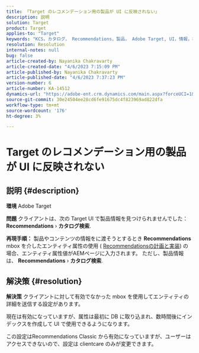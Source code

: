 ```yaml
---
title: 「Target のレコメンデーション用の製品が UI に反映されない」
description: 説明
solution: Target
product: Target
applies-to: "Target"
keywords: "KCS，カタログ， Recommendations，製品， Adobe Target, UI，情報，検索"
resolution: Resolution
internal-notes: null
bug: false
article-created-by: Nayanika Chakravarty
article-created-date: "4/6/2023 7:15:09 PM"
article-published-by: Nayanika Chakravarty
article-published-date: "4/6/2023 7:37:23 PM"
version-number: 6
article-number: KA-14512
dynamics-url: "https://adobe-ent.crm.dynamics.com/main.aspx?forceUCI=1&pagetype=entityrecord&etn=knowledgearticle&id=0c40ca52-afd4-ed11-a7c7-6045bd006b3d"
source-git-commit: 30e24504ee28cd6fe91675dc4f823969ad822dfa
workflow-type: tm+mt
source-wordcount: '176'
ht-degree: 3%

---
```


# Target のレコメンデーション用の製品が UI に反映されない

## 説明 {#description}


<b>環境</b>
Adobe Target

<b>問題</b>
クライアントは、次の Target UI で製品情報を見つけられませんでした： <b>Recommendations</b> › <b>カタログ検索</b>.

<b>再現手順：</b>
製品やコンテンツの情報をに渡そうとするとき <b>Recommendations</b> mbox を介したエンティティ属性の使用 ( [Recommendationsの計画と実装](https://experienceleague.adobe.com/docs/target/using/recommendations/plan-implement.html?lang=en)) の場合、エンティティ属性値がAEMページに入力されます。 ただし、製品情報は、 <b>Recommendations</b> › <b>カタログ検索</b>.


## 解決策 {#resolution}


<b>解決策</b>
クライアントに対して有効でなかった mbox を使用してエンティティの詳細を送信する設定があります。

現在は有効になっていますが、属性は最初に DB に取り込まれ、数時間後にインデックスを作成して UI で使用できるようになります。

この設定はRecommendations Classic から有効になっていますが、ユーザーはアクセスできないので、設定は clientcare のみが変更できます。
